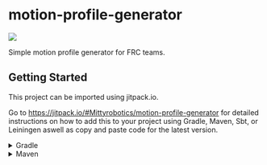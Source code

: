 # motion-profile-generator

[![](https://jitpack.io/v/Mittyrobotics/motion-profile-generator.svg)](https://jitpack.io/#Mittyrobotics/motion-profile-generator)

Simple motion profile generator for FRC teams.
## Getting Started
This project can be imported using jitpack.io.

Go to https://jitpack.io/#Mittyrobotics/motion-profile-generator for detailed instructions on how to add this to your project using Gradle, Maven, Sbt, or Leiningen aswell as copy and paste code for the latest version.

<details><summary>Gradle</summary>
Add this to your root build.gradle:
  
```python
allprojects {
 repositories {
		...
		maven { url 'https://jitpack.io' }
	}
}
```
Add the dependency:
```python
dependencies {
    compile 'com.github.Mittyrobotics:motion-profile-generator:ENTER_LATEST_VERSION_HERE'
}
```
Replace ENTER_LATEST_VERSION_HERE with the latest version shown on the badge at the top of the README.
</details>
<details><summary>Maven</summary>
Add the JitPack repository to your build file:
  
```python
<repositories>
	<repository>
		   <id>jitpack.io</id>
		   <url>https://jitpack.io</url>
	</repository>
</repositories>
```
Add the dependency:
```python
<dependency>
	   <groupId>com.github.Mittyrobotics</groupId>
	   <artifactId>motion-profile-generator</artifactId>
	   <version>ENTER_LATEST_VERSION_HERE</version>
</dependency>
  ```
Replace ENTER_LATEST_VERSION_HERE with the latest version shown on the badge at the top of the README.
</details>

